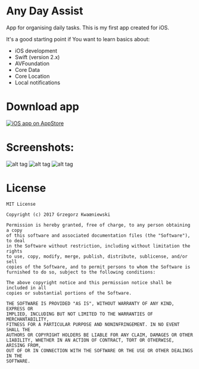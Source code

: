 Any Day Assist
=============

<p></p>
<p>App for organising daily tasks. This is my first app created for iOS.</p>
<p></p>
<p>It's a good starting point if You want to learn basics about:</p>

  - iOS development
  - Swift (version 2.x)
  - AVFoundation
  - Core Data
  - Core Location
  - Local notifications
  
  Download app
  =============

[![iOS app on AppStore](http://www.grzegorzkwasniewski.com/wp-content/uploads/2017/08/app-store-icon.png)](https://itunes.apple.com/us/app/anyday-assist/id1148331642?l=pl&ls=1&mt=8)

Screenshots:
 =============
 
![alt tag](http://www.grzegorzkwasniewski.com/wp-content/uploads/2017/08/ada_01.jpeg) 
![alt tag](http://www.grzegorzkwasniewski.com/wp-content/uploads/2017/08/ada_02.jpeg) 
![alt tag](http://www.grzegorzkwasniewski.com/wp-content/uploads/2017/08/ada_03.jpeg) 


License
 =============
    MIT License

    Copyright (c) 2017 Grzegorz Kwaœniewski

    Permission is hereby granted, free of charge, to any person obtaining a copy
    of this software and associated documentation files (the "Software"), to deal
    in the Software without restriction, including without limitation the rights
    to use, copy, modify, merge, publish, distribute, sublicense, and/or sell
    copies of the Software, and to permit persons to whom the Software is
    furnished to do so, subject to the following conditions:

    The above copyright notice and this permission notice shall be included in all
    copies or substantial portions of the Software.

    THE SOFTWARE IS PROVIDED "AS IS", WITHOUT WARRANTY OF ANY KIND, EXPRESS OR
    IMPLIED, INCLUDING BUT NOT LIMITED TO THE WARRANTIES OF MERCHANTABILITY,
    FITNESS FOR A PARTICULAR PURPOSE AND NONINFRINGEMENT. IN NO EVENT SHALL THE
    AUTHORS OR COPYRIGHT HOLDERS BE LIABLE FOR ANY CLAIM, DAMAGES OR OTHER
    LIABILITY, WHETHER IN AN ACTION OF CONTRACT, TORT OR OTHERWISE, ARISING FROM,
    OUT OF OR IN CONNECTION WITH THE SOFTWARE OR THE USE OR OTHER DEALINGS IN THE
    SOFTWARE.
    
